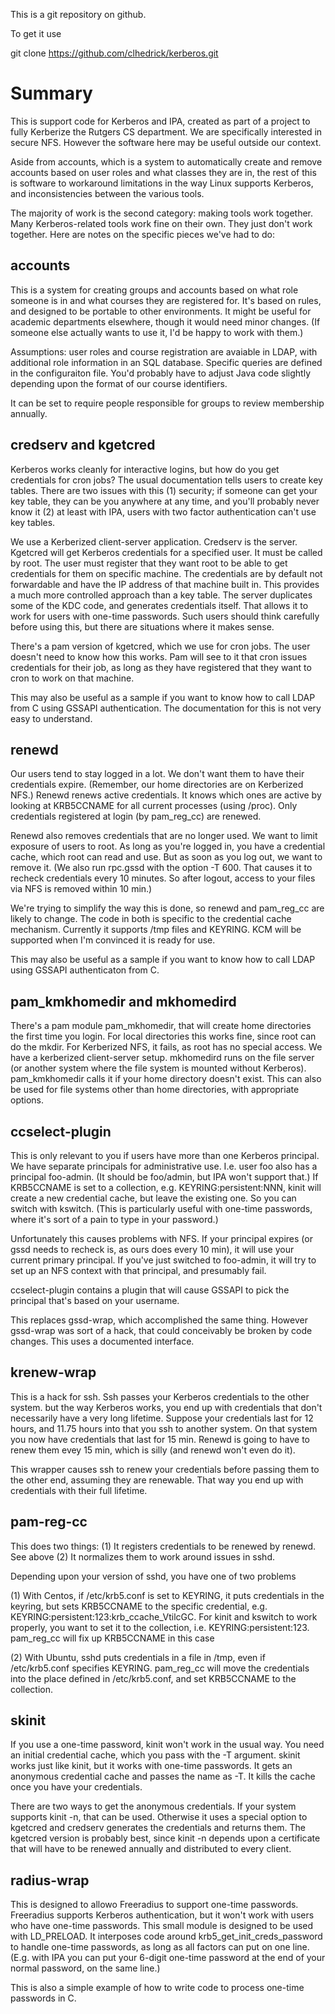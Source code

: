 This is a git repository on github.

To get it use

git clone https://github.com/clhedrick/kerberos.git

# Summary

This is support code for Kerberos and IPA, created as part of a project
to fully Kerberize the Rutgers CS department. We are specifically interested
in secure NFS. However the software here may be useful outside our
context. 

Aside from accounts, which is a system to automatically create and remove 
accounts based on user roles and what classes they are in, the rest of this
is software to workaround limitations in the way Linux supports Kerberos, 
and inconsistencies between the various tools.

The majority of work is the second category: making tools work together.
Many Kerberos-related tools work fine on their own. They just don't work
together. Here are notes on the specific pieces we've had to do:

## accounts

This is a system for creating groups and accounts based on what role
someone is in and what courses they are registered for. It's based on
rules, and designed to be portable to other environments. It might be useful for academic departments
elsewhere, though it would need minor changes. (If someone else actually
wants to use it, I'd be happy to work with them.)

Assumptions: user roles and course registration are avaiable in LDAP, with
additional role information in an SQL database. Specific queries are 
defined in the configuraiton file. You'd probably have to adjust Java code
slightly depending upon the format of our course identifiers.

It can be set to require people responsible for groups to review 
membership annually.

## credserv and kgetcred

Kerberos works cleanly for interactive logins, but how do you get credentials
for cron jobs? The usual documentation tells users to create key tables. There
are two issues with this (1) security; if someone can get your key table, they can 
be you anywhere at any time, and you'll probably never know it (2) at least with
IPA, users with two factor authentication can't use key tables.

We use a Kerberized client-server application. Credserv is the server. Kgetcred
will get Kerberos credentials for a specified user. It must be called by root.
The user must register that they want root to be able to get credentials for them
on specific machine. The credentials are by default not forwardable and have the IP
address of that machine built in. This provides a much more controlled approach than
a key table. The server duplicates some of the KDC code, and generates credentials
itself. That allows it to work for users with one-time passwords. Such users
should think carefully before using this, but there are situations where it 
makes sense. 

There's a pam version of kgetcred, which we use for cron jobs. The user
doesn't need to know how this works. Pam will see to it that cron issues
credentials for their job, as long as they have registered that they
want to cron to work on that machine.

This may also be useful as a sample if you want to know how to call
LDAP from C using GSSAPI authentication. The documentation for this is
not very easy to understand.

## renewd

Our users tend to stay logged in a lot. We don't want them to have their
credentials expire. (Remember, our home directories are on Kerberized NFS.)
Renewd renews active credentials. It knows which ones are active by looking
at KRB5CCNAME for all current processes (using /proc). Only credentials
registered at login (by pam_reg_cc) are renewed. 

Renewd also removes credentials that are no longer used. We want to limit
exposure of users to root. As long as you're logged in, you have a credential
cache, which root can read and use. But as soon as you log out, we want
to remove it. (We also run rpc.gssd with the option -T 600. That causes it
to recheck credentials every 10 minutes. So after logout, access to your
files via NFS is removed within 10 min.)

We're trying to simplify the way this is done, so renewd and pam_reg_cc
are likely to change. The code in both is specific to the credential
cache mechanism. Currently it supports /tmp files and KEYRING. KCM will
be supported when I'm convinced it is ready for use.

This may also be useful as a sample if you want to know how to call LDAP using
GSSAPI authenticaton from C. 

## pam_kmkhomedir and mkhomedird

There's a pam module pam_mkhomedir, that will create home directories
the first time you login. For local directories this works fine, since
root can do the mkdir. For Kerberized NFS, it fails, as root has no
special access. We have a kerberized client-server setup. mkhomedird
runs on the file server (or another system where the file system is
mounted without Kerberos). pam_kmkhomedir calls it if your home directory
doesn't exist. This can also be used for file systems other than 
home directories, with appropriate options.

## ccselect-plugin

This is only relevant to you if users have more than one Kerberos
principal. We have separate principals for administrative use. I.e.
user foo also has a principal foo-admin. (It should be foo/admin,
but IPA won't support that.) If KRB5CCNAME is set to a collection,
e.g. KEYRING:persistent:NNN, kinit will create a new credential
cache, but leave the existing one. So you can switch with kswitch.
(This is particularly useful with one-time passwords, where it's 
sort of a pain to type in your password.) 

Unfortunately this causes problems with NFS. If your principal 
expires (or gssd needs to recheck is, as ours does every 10 min),
it will use your current primary principal. If you've just 
switched to foo-admin, it will try to set up an NFS context with
that principal, and presumably fail. 

ccselect-plugin contains a plugin that will cause GSSAPI to pick the
principal that's based on your username.

This replaces gssd-wrap, which accomplished the same thing. 
However gssd-wrap was sort of a hack, that could conceivably
be broken by code changes. This uses a documented interface.

## krenew-wrap

This is a hack for ssh. Ssh passes your Kerberos credentials
to the other system. but the way Kerberos works, you end up
with credentials that don't necessarily have a very long 
lifetime. Suppose your credentials last for 12 hours, and 11.75
hours into that you ssh to another system. On that system you
now have credentials that last for 15 min. Renewd is going to
have to renew them evey 15 min, which is silly (and renewd
won't even do it).

This wrapper causes ssh to renew your credentials before
passing them to the other end, assuming they are renewable.
That way you end up with credentials with their full lifetime.

## pam-reg-cc

This does two things: (1) It registers credentials to be
renewed by renewd. See above (2) It normalizes them to work
around issues in sshd.

Depending upon your version of sshd, you have one of two
problems 

(1) With Centos, if /etc/krb5.conf is set to 
KEYRING, it puts credentials in the keyring, but sets
KRB5CCNAME to the specific credential, e.g.
KEYRING:persistent:123:krb_ccache_VtilcGC. For kinit
and kswitch to work properly, you want to set it to
the collection, i.e. KEYRING:persistent:123. pam_reg_cc
will fix up KRB5CCNAME in this case

(2) With Ubuntu, sshd puts credentials in a file in /tmp,
even if /etc/krb5.conf specifies KEYRING. pam_reg_cc
will move the credentials into the place defined in
/etc/krb5.conf, and set KRB5CCNAME to the collection.

## skinit

If you use a one-time password, kinit won't work in the
usual way. You need an initial credential cache, which
you pass with the -T argument. skinit works just like
kinit, but it works with one-time passwords. It gets
an anonymous credential cache and passes the name as -T.
It kills the cache once you have your credentials.

There are two ways to get the anonymous credentials. 
If your system supports kinit -n, that can be used.
Otherwise it uses a special option to kgetcred and
credserv generates the credentials and returns them.
The kgetcred version is probably best, since kinit -n
depends upon a certificate that will have to be
renewed annually and distributed to every client.

## radius-wrap

This is designed to allowo Freeradius to support one-time passwords.
Freeradius supports Kerberos authentication, but it won't work
with users who have one-time passwords. This small module is
designed to be used with LD_PRELOAD. It interposes code around
krb5_get_init_creds_password to handle one-time passwords, as
long as all factors can put on one line. (E.g. with IPA you
can put your 6-digit one-time password at the end of your
normal password, on the same line.)

This is also a simple example of how to write code to process
one-time passwords in C.


